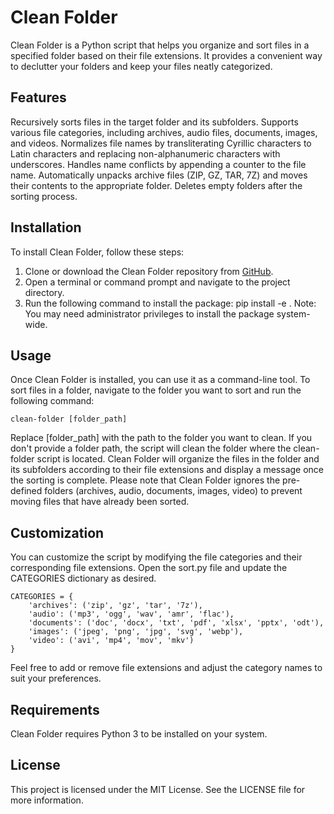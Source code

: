 # Clean Folder
Clean Folder is a Python script that helps you organize and sort files in a specified folder based on their file extensions. It provides a convenient way to declutter your folders and keep your files neatly categorized.

## Features
Recursively sorts files in the target folder and its subfolders.
Supports various file categories, including archives, audio files, documents, images, and videos.
Normalizes file names by transliterating Cyrillic characters to Latin characters and replacing non-alphanumeric characters with underscores.
Handles name conflicts by appending a counter to the file name.
Automatically unpacks archive files (ZIP, GZ, TAR, 7Z) and moves their contents to the appropriate folder.
Deletes empty folders after the sorting process.

## Installation
To install Clean Folder, follow these steps:

1. Clone or download the Clean Folder repository from [GitHub](https://github.com/Sergiy-Glookh/clean_folders).
2. Open a terminal or command prompt and navigate to the project directory.
3. Run the following command to install the package:
   pip install -e .
   Note: You may need administrator privileges to install the package system-wide.

## Usage
Once Clean Folder is installed, you can use it as a command-line tool.
To sort files in a folder, navigate to the folder you want to sort and run the following command:
```
clean-folder [folder_path]
```
Replace [folder_path] with the path to the folder you want to clean. If you don't provide a folder path, the script will clean the folder where the clean-folder script is located.
Clean Folder will organize the files in the folder and its subfolders according to their file extensions and display a message once the sorting is complete.
Please note that Clean Folder ignores the pre-defined folders (archives, audio, documents, images, video) to prevent moving files that have already been sorted.

## Customization
You can customize the script by modifying the file categories and their corresponding file extensions. Open the sort.py file and update the CATEGORIES dictionary as desired.

```
CATEGORIES = {
    'archives': ('zip', 'gz', 'tar', '7z'),
    'audio': ('mp3', 'ogg', 'wav', 'amr', 'flac'),
    'documents': ('doc', 'docx', 'txt', 'pdf', 'xlsx', 'pptx', 'odt'),
    'images': ('jpeg', 'png', 'jpg', 'svg', 'webp'),
    'video': ('avi', 'mp4', 'mov', 'mkv')
}
```
Feel free to add or remove file extensions and adjust the category names to suit your preferences.

## Requirements
Clean Folder requires Python 3 to be installed on your system.

## License
This project is licensed under the MIT License. See the LICENSE file for more information.
